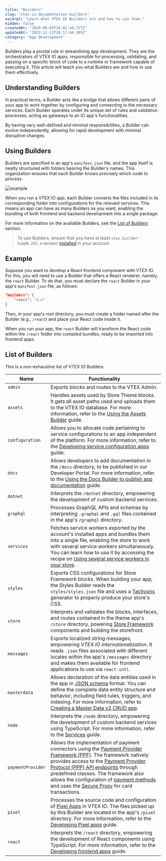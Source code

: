 ```yaml
---
title: "Builders"
slug: "vtex-io-documentation-builders"
excerpt: "Learn what VTEX IO Builders are and how to use them."
hidden: false
createdAt: "2020-06-03T16:02:44.727Z"
updatedAt: "2022-12-13T20:17:44.395Z"
category: "App Development"
---
```


Builders play a pivotal role in streamlining app development. They are the orchestrators of VTEX IO apps, responsible for processing, validating, and passing on a specific block of code to a runtime or framework capable of executing it. This article will teach you what Builders are and how to use them effectively.

## Understanding Builders

In practical terms, a Builder acts like a bridge that allows different parts of your app to work together by configuring and connecting to the necessary services. Each Builder operates under its unique set of rules and validation processes, acting as gateways to an IO app's functionalities.

By having very well-defined and minimal responsibilities, a Builder can evolve independently, allowing for rapid development with minimal disruptive changes.

## Using Builders

Builders are specified in an app's `manifest.json` file, and the app itself is neatly structured with folders bearing the Builder's names. This organization ensures that each Builder knows precisely which code to process.

![example](https://cdn.jsdelivr.net/gh/vtexdocs/dev-portal-content@main/images/vtex-io-documentation-builders.png)

When you run a VTEX IO app, each Builder converts the files included in its corresponding folder into configurations for the relevant services. This means an app can have as many Builders as you want, enabling the bundling of both frontend and backend development into a single package.

For more information on the available Builders, see the [List of Builders](#list-of-builders) section.

> To use Builders, ensure that you have at least `vtex.builder-hub@0.293.4` version [installed](https://developers.vtex.com/docs/guides/vtex-io-documentation-vtex-io-cli-usage#installing-an-app) in your account.

## Example

Suppose you want to develop a React frontend component with VTEX IO. For this, you will need to use a Builder that offers a React renderer, namely, the `react` Builder. To do that, you must declare the `react` Builder in your app's `manifest.json` file, as follows:

```json
"builders": {
    "react": "3.x"
}
```

Then, in your app's root directory, you must create a folder named after the Builder (e.g., `/react`) and place your React code inside it.

When you run your app, the `react` Builder will transform the React code within the `/react` folder into compiled bundles, ready to be imported into frontend apps.

## List of Builders

This is a non-exhaustive list of VTEX IO Builders:

| Name              | Functionality                                                                                                                                                                                                                                                                                                                                                                                                                                                                                                                                                                                                                                                                                               |
| ----------------- | ----------------------------------------------------------------------------------------------------------------------------------------------------------------------------------------------------------------------------------------------------------------------------------------------------------------------------------------------------------------------------------------------------------------------------------------------------------------------------------------------------------------------------------------------------------------------------------------------------------------------------------------------------------------------------------------------------------- |
| `admin`           | Exports blocks and routes to the VTEX Admin.                                                                                                                                                                                                                                                                                                                                                                                                                                                                                                                                                                                                                                                                |
| `assets`          | Handles assets used by Store Theme blocks. It gets all asset paths used and uploads them to the VTEX IO database. For more information, refer to the [Using the Assets Builder](https://developers.vtex.com/docs/guides/vtex-io-documentation-using-the-assets-builder/) guide.                                                                                                                                                                                                                                                                                                                                                                                                                             |
| `configuration`   | Allows you to allocate code pertaining to service configurations to an app independent of the platform. For more information, refer to the [Developing service configuration apps](https://developers.vtex.com/docs/guides/vtex-io-documentation-developing-service-configuration-apps/) guide.                                                                                                                                                                                                                                                                                                                                                                                                      |
| `docs`            | Allows developers to add documentation in the `/docs` directory, to be published in our Developer Portal. For more information, refer to the [Using the Docs Builder to publish app documentation](https://developers.vtex.com/docs/guides/using-the-docs-builder-to-publish-app-documentation/) guide.                                                                                                                                                                                                                                                                                                                                                                                                     |
| `dotnet`          | Interprets the `/dotnet` directory, empowering the development of custom backend services.                                                                                                                                                                                                                                                                                                                                                                                                                                                                                                                                                                                                                  |
| `graphql`         | Processes GraphQL APIs and schemas by interpreting `.graphql` and `.gql` files contained in the app's `/graphql` directory.                                                                                                                                                                                                                                                                                                                                                                                                                                                                                                                                                                                |
| `services`        | Fetches service workers exported by the account's installed apps and bundles them into a single file, enabling the store to work with several service workers simultaneously. You can learn how to use it by accessing the recipe on [Using several service workers in your store](https://developers.vtex.com/docs/guides/vtex-io-documentation-using-several-service-workers-in-your-store).                                                                                                                                                                                                                                                                                                                |
| `styles`          | Exports CSS configurations for Store Framework blocks. When building your app, the Styles Builder reads the `styles/styles.json` file and uses a [Tachyons](https://tachyons.io/) generator to properly produce your store's CSS.                                                                                                                                                                                                                                                                                                                                                                                                                                                                           |
| `store`           | Interprets and validates the blocks, interfaces, and routes contained in the theme app's `/store` directory, powering [Store Framework](https://developers.vtex.com/docs/guides/vtex-io-documentation-what-is-vtex-store-framework) components and building the storefront.                                                                                                                                                                                                                                                                                                                                                                                                                          |
| `messages`        | Exports localized string messages, empowering _VTEX IO internationalization_. It reads `.json` files associated with different locales within the app's `/messages` directory and makes them available for frontend applications to use via `react-intl`.                                                                                                                                                                                                                                                                                                                                                                                                                                                   |
| `masterdata`      | Allows declaration of the data entities used in the app in [JSON schema](https://json-schema.org/) format. You can define the complete data entity structure and behavior, including field rules, triggers, and indexing. For more information, refer to [Creating a Master Data v2 CRUD app](https://developers.vtex.com/docs/guides/create-master-data-crud-app). |
| `node`            | Interprets the `/node` directory, empowering the development of custom backend services using TypeScript. For more information, refer to the [Services](https://developers.vtex.com/docs/guides/vtex-io-documentation-service) guide.                                                                                                                                                                                                                                                                                                                                                                                                                                                                      |
| `paymentProvider` | Allows the implementation of payment connectors using the [Payment Provider Framework (PPF)](https://developers.vtex.com/docs/guides/payments-integration-payment-provider-framework). The framework natively provides access to the [Payment Provider Protocol (PPP) API endpoints](https://developers.vtex.com/docs/api-reference/payment-provider-protocol) through predefined classes. The framework also allows the configuration of [payment methods](https://help.vtex.com/en/tutorial/how-to-configure-payment-conditions--tutorials_455) and uses the [Secure Proxy](https://developers.vtex.com/docs/guides/payments-integration-secure-proxy) for card transactions. |
| `pixel`           | Processes the source code and configuration of [Pixel Apps](https://developers.vtex.com/docs/guides/pixel-apps) in VTEX IO. The files picked up by this Builder are located in the app's `/pixel` directory. For more information, refer to the [Developing Pixel apps](https://developers.vtex.com/docs/guides/vtex-io-documentation-1-developnativeintegrationswithpixelapps) guide.                                                                                                                                                                                                                                                                                                                      |
| `react`           | Interprets the `/react` directory, empowering the development of React components using TypeScript. For more information, refer to the [Developing frontend apps](https://developers.vtex.com/docs/guides/vtex-io-documentation-1-developing-storefront-apps-using-react-and-vtex-io) guide.                                                                                                                                                                                                                                                                                                                                                                                                                |
